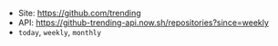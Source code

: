 * Site: https://github.com/trending
* API: https://github-trending-api.now.sh/repositories?since=weekly
* `today`, `weekly`, `monthly`